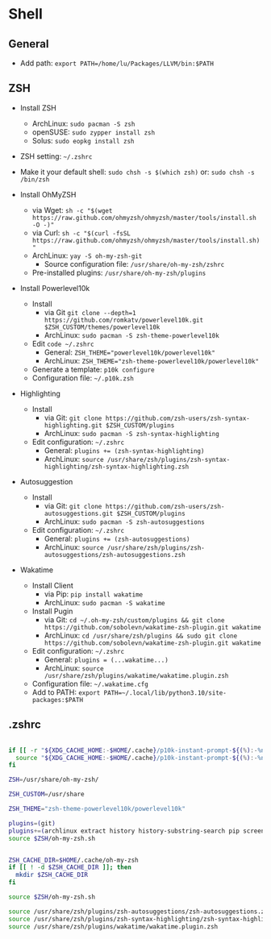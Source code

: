 # Shell

## General

* Add path: `export PATH=/home/lu/Packages/LLVM/bin:$PATH`

## ZSH

* Install ZSH
  * ArchLinux: `sudo pacman -S zsh`
  * openSUSE: `sudo zypper install zsh`
  * Solus: `sudo eopkg install zsh`

* ZSH setting: `~/.zshrc`

* Make it your default shell: `sudo chsh -s $(which zsh)` or: `sudo chsh -s /bin/zsh`

* Install OhMyZSH
  * via Wget: `sh -c "$(wget https://raw.github.com/ohmyzsh/ohmyzsh/master/tools/install.sh -O -)"`
  * via Curl: `sh -c "$(curl -fsSL https://raw.github.com/ohmyzsh/ohmyzsh/master/tools/install.sh)"`
  * ArchLinux: `yay -S oh-my-zsh-git`
    * Source configuration file: `/usr/share/oh-my-zsh/zshrc`
  * Pre-installed plugins: `/usr/share/oh-my-zsh/plugins`

* Install Powerlevel10k
  * Install
    * via Git `git clone --depth=1 https://github.com/romkatv/powerlevel10k.git $ZSH_CUSTOM/themes/powerlevel10k`
    * ArchLinux: `sudo pacman -S zsh-theme-powerlevel10k`
  * Edit `code ~/.zshrc`
    * General: `ZSH_THEME="powerlevel10k/powerlevel10k"`
    * ArchLinux: `ZSH_THEME="zsh-theme-powerlevel10k/powerlevel10k"`
  * Generate a template: `p10k configure`
  * Configuration file: `~/.p10k.zsh`

* Highlighting
  * Install
    * via Git: `git clone https://github.com/zsh-users/zsh-syntax-highlighting.git $ZSH_CUSTOM/plugins`
    * ArchLinux: `sudo pacman -S zsh-syntax-highlighting`
  * Edit configuration: `~/.zshrc`
    * General: `plugins += (zsh-syntax-highlighting)`
    * ArchLinux: `source /usr/share/zsh/plugins/zsh-syntax-highlighting/zsh-syntax-highlighting.zsh`

* Autosuggestion
  * Install
    * via Git: `git clone https://github.com/zsh-users/zsh-autosuggestions.git $ZSH_CUSTOM/plugins`
    * ArchLinux: `sudo pacman -S zsh-autosuggestions`
  * Edit configuration: `~/.zshrc`
    * General: `plugins += (zsh-autosuggestions)`
    * ArchLinux: `source /usr/share/zsh/plugins/zsh-autosuggestions/zsh-autosuggestions.zsh`

* Wakatime
  * Install Client
    * via Pip: `pip install wakatime`
    * ArchLinux: `sudo pacman -S wakatime`
  * Install Pugin
    * via Git: `cd ~/.oh-my-zsh/custom/plugins && git clone https://github.com/sobolevn/wakatime-zsh-plugin.git wakatime`
    * ArchLinux: `cd /usr/share/zsh/plugins && sudo git clone https://github.com/sobolevn/wakatime-zsh-plugin.git wakatime`
  * Edit configuration: `~/.zshrc`
    * General: `plugins = (...wakatime...)`
    * ArchLinux: `source /usr/share/zsh/plugins/wakatime/wakatime.plugin.zsh`
  * Configuration file: `~/.wakatime.cfg`
  * Add to PATH: `export PATH=~/.local/lib/python3.10/site-packages:$PATH`

## .zshrc

```Zsh

if [[ -r "${XDG_CACHE_HOME:-$HOME/.cache}/p10k-instant-prompt-${(%):-%n}.zsh" ]]; then
  source "${XDG_CACHE_HOME:-$HOME/.cache}/p10k-instant-prompt-${(%):-%n}.zsh"
fi

ZSH=/usr/share/oh-my-zsh/

ZSH_CUSTOM=/usr/share

ZSH_THEME="zsh-theme-powerlevel10k/powerlevel10k"

plugins=(git)
plugins+=(archlinux extract history history-substring-search pip screen vi-mode z)
source $ZSH/oh-my-zsh.sh


ZSH_CACHE_DIR=$HOME/.cache/oh-my-zsh
if [[ ! -d $ZSH_CACHE_DIR ]]; then
  mkdir $ZSH_CACHE_DIR
fi

source $ZSH/oh-my-zsh.sh

source /usr/share/zsh/plugins/zsh-autosuggestions/zsh-autosuggestions.zsh
source /usr/share/zsh/plugins/zsh-syntax-highlighting/zsh-syntax-highlighting.zsh
source /usr/share/zsh/plugins/wakatime/wakatime.plugin.zsh

```
